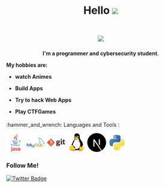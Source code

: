 <h1 align="center">Hello <img src="https://media.giphy.com/media/hvRJCLFzcasrR4ia7z/giphy.gif" width="50"></h1>
<br>
<p align="center"><img src="https://media.giphy.com/media/5eLDrEaRGHegx2FeF2/giphy.gif" width="100"/></p>
<h4><p align="center">I'm a programmer and cybersecurity student.</p>
<p>My hobbies are:</p>
<ul>
<p><li>watch Animes</li></p>
<p><li>Build Apps</li></p>
<p><li>Try to hack Web Apps</li></p>
<p><li>Play CTFGames</li></p>
</ul>
</h4>
:hammer_and_wrench: Languages and Tools :
<p>
<img src="https://github.com/devicons/devicon/blob/master/icons/java/java-original-wordmark.svg" title="Java" alt="Java" width="50" height="50"/>
<img src="https://github.com/devicons/devicon/blob/master/icons/mysql/mysql-original-wordmark.svg" title="MySQL"  alt="MySQL" width="50" height="50"/>
<img src="https://github.com/devicons/devicon/blob/master/icons/git/git-original-wordmark.svg" title="Git" **alt="Git" width="50" height="50"/>
<img src="https://github.com/devicons/devicon/blob/master/icons/linux/linux-original.svg" title="Linux" **alt="Linux" width="50" height="50"/>
<img src="https://github.com/devicons/devicon/blob/master/icons/nextjs/nextjs-original.svg" title="Nextjs" **alt="Nextjs" width="50" height="50"/>
<img src="https://github.com/devicons/devicon/blob/master/icons/python/python-original.svg" title="Python" **alt="Python" width="50" height="50"/>
</p>
<p><h3>Follow Me!</h3>
<p><a href="https://www.twitter.com/kwaarta"><img src="https://img.shields.io/badge/Twitter-blue?style=for-the-badge&logo=twitter&logoColor=white" alt="Twitter Badge"/></a></p>

